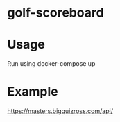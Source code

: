# golf-scoreboard

# Usage
Run using docker-compose up

# Example
https://masters.bigquizross.com/api/
